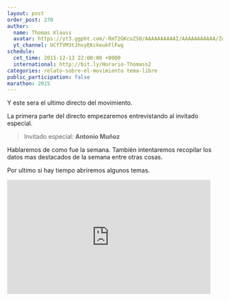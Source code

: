 ```yaml
---
layout: post
order_post: 270
author:
  name: Thomas Klauss
  avatar: https://yt3.ggpht.com/-RmT2GKcoZS0/AAAAAAAAAAI/AAAAAAAAAAA/Zqd0OElb99Q/s88-c-k-no/photo.jpg
  yt_channel: UCfTVM3tJhxyEKckeukFlFwg
schedule:
  cet_time: 2015-12-13 22:00:00 +0000
  international: http://bit.ly/Horario-Thomass2
categories: relato-sobre-el-movimiento tema-libre
public_participation: false
marathon: 2015
---
```

Y este sera el ultimo directo del movimiento.

La primera parte del directo empezaremos entrevistando al invitado especial.

> Invitado especial: **Antonio Muñoz**

Hablaremos de como fue la semana. También intentaremos recopilar los datos mas
destacados de la semana entre otras cosas.

Por ultimo si hay tiempo abriremos algunos temas.

<iframe width="475" height="267" src="https://www.youtube.com/embed/videoseries?list=PLf1Ri7JglaAG8rybUOPNO-F_drrd5NmbU" frameborder="0" allowfullscreen></iframe>
